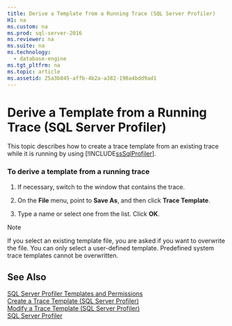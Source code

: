 ```yaml
---
title: Derive a Template from a Running Trace (SQL Server Profiler)
H1: na
ms.custom: na
ms.prod: sql-server-2016
ms.reviewer: na
ms.suite: na
ms.technology: 
  - database-engine
ms.tgt_pltfrm: na
ms.topic: article
ms.assetid: 25a3b845-affb-4b2a-a382-198a4bdd9ad1
---
```

# Derive a Template from a Running Trace (SQL Server Profiler)
  This topic describes how to create a trace template from an existing trace while it is running by using [!INCLUDE[ssSqlProfiler](../../Token/Other/ssSqlProfiler_md.md)].  
  
### To derive a template from a running trace  
  
1.  If necessary, switch to the window that contains the trace.  
  
2.  On the **File** menu, point to **Save As**, and then click **Trace Template**.  
  
3.  Type a name or select one from the list. Click **OK**.  
  
> [!NOTE]  
>  If you select an existing template file, you are asked if you want to overwrite the file. You can only select a user\-defined template. Predefined system trace templates cannot be overwritten.  
  
## See Also  
 [SQL Server Profiler Templates and Permissions](../../Topics/TopicNameNotContainA/SQL-Server-Profiler-Templates-and-Permissions.md)   
 [Create a Trace Template &#40;SQL Server Profiler&#41;](../../Topics/TopicNameContainA/Create-a-Trace-Template--SQL-Server-Profiler-.md)   
 [Modify a Trace Template &#40;SQL Server Profiler&#41;](../../Topics/TopicNameContainA/Modify-a-Trace-Template--SQL-Server-Profiler-.md)   
 [SQL Server Profiler](../../Topics/TopicNameNotContainA/SQL-Server-Profiler.md)  
  
  